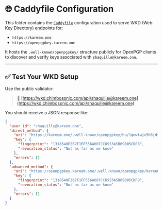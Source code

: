 # 🌐 Caddyfile Configuration

This folder contains the [`Caddyfile`](./Caddyfile) configuration used to serve WKD (Web Key Directory) endpoints for:

- `https://kareem.one`
- `https://openpgpkey.kareem.one`

It hosts the `.well-known/openpgpkey/` structure publicly for OpenPGP clients to discover and verify keys associated with `shaquille@kareem.one`.

---

## ✅ Test Your WKD Setup

Use the public validator:

> 🔗 [https://wkd.chimbosonic.com/api/shaquille@kareem.one](https://wkd.chimbosonic.com/api/shaquille@kareem.one)

You should receive a JSON response like:

```json
{
  "user_id": "shaquille@kareem.one",
  "direct_method": {
    "uri": "https://kareem.one/.well-known/openpgpkey/hu/1quwiwju5h6jdsqfj1tc6kzekjkniwwr?l=shaquille",
    "key": {
      "fingerprint": "1318540F267F1FF556A007CC6953A5B69805CDF8",
      "revocation_status": "Not as far as we know"
    },
    "errors": []
  },
  "advanced_method": {
    "uri": "https://openpgpkey.kareem.one/.well-known/openpgpkey/kareem.one/hu/1quwiwju5h6jdsqfj1tc6kzekjkniwwr?l=shaquille",
    "key": {
      "fingerprint": "1318540F267F1FF556A007CC6953A5B69805CDF8",
      "revocation_status": "Not as far as we know"
    },
    "errors": []
  }
}
```

